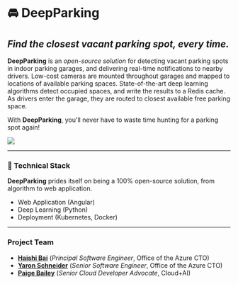 # 🚘 DeepParking
## _Find the closest vacant parking spot, every time._

**DeepParking** is an _open-source solution_ for detecting vacant parking spots in indoor parking garages, and delivering real-time notifications to nearby drivers. Low-cost cameras are mounted throughout garages and mapped to locations of available parking spaces. State-of-the-art deep learning algorithms detect occupied spaces, and write the results to a Redis cache. As drivers enter the garage, they are routed to closest available free parking space.

With **DeepParking**, you'll never have to waste time hunting for a parking spot again!

![](https://github.com/DeepParking/DeepParking/blob/master/img/garage_directions.jpg)

---------------------------

### 📖 Technical Stack

**DeepParking** prides itself on being a 100% open-source solution, from algorithm to web application.

* Web Application (Angular)
* Deep Learning (Python)
* Deployment (Kubernetes, Docker)

----------------------------
### Project Team

* [**Haishi Bai**](https://twitter.com/HaishiBai2010) (_Principal Software Engineer_, Office of the Azure CTO)
* [**Yaron Schneider**]() (_Senior Software Engineer_, Office of the Azure CTO)
* [**Paige Bailey**](https://twitter.com/dynamicwebpaige) (_Senior Cloud Developer Advocate_, Cloud+AI)

